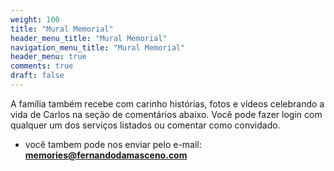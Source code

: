 ```yaml
---
weight: 100
title: "Mural Memorial"
header_menu_title: "Mural Memorial"
navigation_menu_title: "Mural Memorial"
header_menu: true
comments: true
draft: false
---
```


A família também recebe com carinho histórias, fotos e vídeos celebrando a vida de Carlos na seção de comentários abaixo.
Você pode fazer login com qualquer um dos serviços listados ou comentar como convidado.
- você tambem pode nos enviar pelo e-mail: **memories@fernandodamasceno.com**